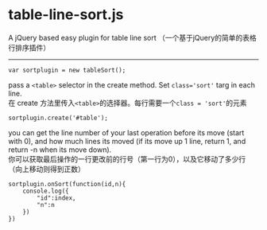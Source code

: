 # table-line-sort.js
A jQuery based easy plugin for table line sort （一个基于jQuery的简单的表格行排序插件）


--------------

	var sortplugin = new tableSort();

pass a `<table>` selector in the create method. Set `class='sort'` targ in each line.<br>
在 create 方法里传入`<table>`的选择器。每行需要一个`class = 'sort'`的元素

	sortplugin.create('#table');

you can get the line number of your last operation before its move (start with 0), and how much lines its moved (if its move up 1 line, return 1, and return -n when its move down).<br>
你可以获取最后操作的一行更改前的行号（第一行为0），以及它移动了多少行（向上移动则得到正数）

	sortplugin.onSort(function(id,n){
		console.log({
			"id":index,
			"n":n
		})
	})